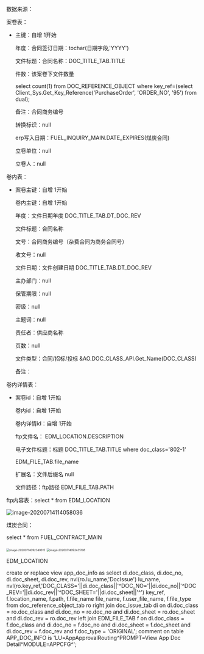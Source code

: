 数据来源：

案卷表：

- 主键：自增 1开始

  年度：合同签订日期：tochar(日期字段,'YYYY')

  文件标题：合同名称：DOC_TITLE_TAB.TITLE

  件数：该案卷下文件数量

  select   count(1) from  DOC_REFERENCE_OBJECT   where   key_ref=(select Client_Sys.Get_Key_Reference('PurchaseOrder', 'ORDER_NO', '95')  from dual);

  

  备注：合同商务编号

  转换标识：null

  erp写入日期：FUEL_INQUIRY_MAIN.DATE_EXPIRES(煤炭合同)

  立卷单位：null

  立卷人：null

卷内表：

- 案卷主键：自增 1开始

  卷内主键：自增 1开始

  年度：文件日期年度   DOC_TITLE_TAB.DT_DOC_REV

  文件标题：合同名称

  文号：合同商务编号（杂费合同为商务合同号）

  收文号：null

  文件日期：文件创建日期 DOC_TITLE_TAB.DT_DOC_REV

  主办部门：null

  保管期限：null

  密级：null

  主题词：null

  责任者：供应商名称

  页数：null

  文件类型：合同/招标/投标   &AO.DOC_CLASS_API.Get_Name(DOC_CLASS)

  备注：

卷内详情表：

- 案卷id：自增 1开始

  卷内id：自增 1开始

  卷内详情id：自增 1开始

  ftp文件名： EDM_LOCATION.DESCRIPTION

  电子文件标题：标题    DOC_TITLE_TAB.TITLE   where doc_class='802-1'

  EDM_FILE_TAB.file_name

  扩展名：文件后缀名 null
  
  文件路径：ftp路径 EDM_FILE_TAB.PATH



ftp内容表：select * from EDM_LOCATION 

![image-20200714114058036](D:\E\Typora\bj\Work_note\July\7_14.assets\image-20200714114058036.png)

煤炭合同：

select * from FUEL_CONTRACT_MAIN

<img src="D:\Work\Note\log\July\7_13.assets\image-20200714092349315.png" alt="image-20200714092349315" style="zoom:50%;" />

<img src="D:\Work\Note\log\July\7_13.assets\image-20200714092435108.png" alt="image-20200714092435108" style="zoom:50%;" />







EDM_LOCATION

create or replace view app_doc_info as
select  di.doc_class,
       di.doc_no,
       di.doc_sheet,
       di.doc_rev,
       nvl(ro.lu_name,'DocIssue') lu_name,
       nvl(ro.key_ref,'DOC_CLASS='||di.doc_class||'^DOC_NO='||di.doc_no||'^DOC_REV='||di.doc_rev||'^DOC_SHEET='||di.doc_sheet||'^') key_ref,
       f.location_name,
       f.path,
       f.file_name file_name,
       f.user_file_name,
       f.file_type
  from doc_reference_object_tab ro
 right join doc_issue_tab di
    on di.doc_class = ro.doc_class
   and di.doc_no = ro.doc_no
   and di.doc_sheet = ro.doc_sheet
   and di.doc_rev = ro.doc_rev
  left join EDM_FILE_TAB f
    on di.doc_class = f.doc_class
   and di.doc_no = f.doc_no
   and di.doc_sheet = f.doc_sheet
   and di.doc_rev = f.doc_rev
   and f.doc_type = 'ORIGINAL';
comment on table APP_DOC_INFO is 'LU=AppApprovalRouting^PROMPT=View App Doc Detail^MODULE=APPCFG^';